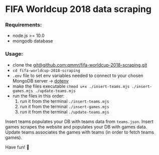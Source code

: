 # FIFA Worldcup 2018 data scraping

### Requirements:
- node.js >= 10.0
- mongodb database

### Usage:
- clone the [git@github.com:qmmr/fifa-worldcup-2018-scraping.git](git@github.com:qmmr/fifa-worldcup-2018-scraping.git)
- `cd fifa-worldcup-2018-scraping`
- `.env` file to set env variables needed to connect to your chosen MongoDB server -> [dotenv](https://www.npmjs.com/package/dotenv)
- make the files executable `chmod u+x ./insert-teams.mjs ./insert-games.mjs ./update-teams.mjs`
- run the files in this order:
  1. run it from the terminal `./insert-teams.mjs`
  1. run it from the terminal `./insert-games.mjs`
  1. run it from the terminal `./update-teams.mjs`

Insert teams populates your DB with teams data from `teams.json`.
Insert games scrapes the website and populates your DB with games data.
Update teams associates the games with teams (in order to fetch teams games).

Have fun! 👋
